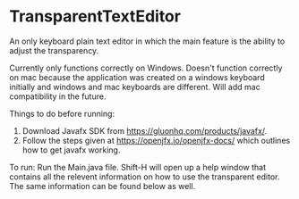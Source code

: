 # TransparentTextEditor
An only keyboard plain text editor in which the main feature is the ability to adjust the transparency. 

Currently only functions correctly on Windows. Doesn't function correctly on mac because the application was created on a windows keyboard initially and windows and mac keyboards are different. Will add mac compatibility in the future.

Things to do before running:
1) Download Javafx SDK from https://gluonhq.com/products/javafx/.
2) Follow the steps given at https://openjfx.io/openjfx-docs/ which outlines how to get javafx working.

To run:
Run the Main.java file. Shift-H will open up a help window that contains all the relevent information on how to use the transparent editor. The same information can be found below as well.
